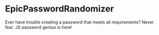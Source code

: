 # EpicPasswordRandomizer
Ever have trouble creating a password that meets all requirements? Never fear. JS password genius is here! 
